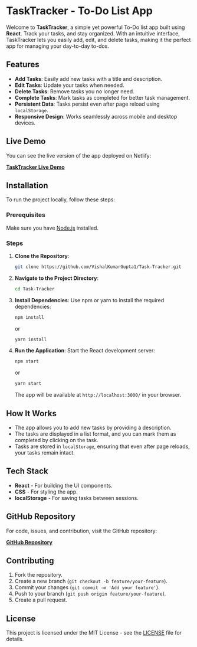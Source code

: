 # TaskTracker - To-Do List App

Welcome to **TaskTracker**, a simple yet powerful To-Do list app built using **React**. Track your tasks, and stay organized. With an intuitive interface, TaskTracker lets you easily add, edit, and delete tasks, making it the perfect app for managing your day-to-day to-dos.

## Features
- **Add Tasks**: Easily add new tasks with a title and description.
- **Edit Tasks**: Update your tasks when needed.
- **Delete Tasks**: Remove tasks you no longer need.
- **Complete Tasks**: Mark tasks as completed for better task management.
- **Persistent Data**: Tasks persist even after page reload using `localStorage`.
- **Responsive Design**: Works seamlessly across mobile and desktop devices.

## Live Demo
You can see the live version of the app deployed on Netlify:

[**TaskTracker Live Demo**](https://tasktracker11.netlify.app/)

## Installation

To run the project locally, follow these steps:

### Prerequisites
Make sure you have [Node.js](https://nodejs.org/) installed.

### Steps

1. **Clone the Repository**:
   ```bash
   git clone https://github.com/VishalKumarGupta1/Task-Tracker.git
   ```

2. **Navigate to the Project Directory**:
   ```bash
   cd Task-Tracker
   ```

3. **Install Dependencies**:
   Use npm or yarn to install the required dependencies:
   ```bash
   npm install
   ```
   or
   ```bash
   yarn install
   ```

4. **Run the Application**:
   Start the React development server:
   ```bash
   npm start
   ```
   or
   ```bash
   yarn start
   ```

   The app will be available at `http://localhost:3000/` in your browser.

## How It Works
- The app allows you to add new tasks by providing a description.
- The tasks are displayed in a list format, and you can mark them as completed by clicking on the task.
- Tasks are stored in `localStorage`, ensuring that even after page reloads, your tasks remain intact.

## Tech Stack
- **React** - For building the UI components.
- **CSS** - For styling the app.
- **localStorage** - For saving tasks between sessions.

## GitHub Repository
For code, issues, and contribution, visit the GitHub repository:

[**GitHub Repository**](https://github.com/VishalKumarGupta1/Task-Tracker)

## Contributing
1. Fork the repository.
2. Create a new branch (`git checkout -b feature/your-feature`).
3. Commit your changes (`git commit -m 'Add your feature'`).
4. Push to your branch (`git push origin feature/your-feature`).
5. Create a pull request.

## License
This project is licensed under the MIT License - see the [LICENSE](LICENSE) file for details.


